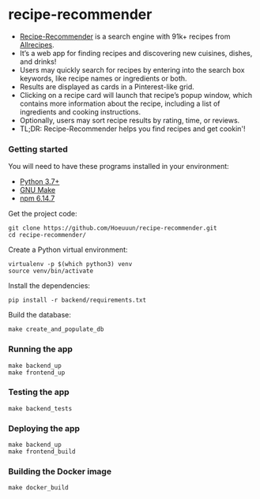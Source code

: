 # recipe-recommender
* [Recipe-Recommender](https://hoeunsim.com/rr/) is a search engine with 91k+ recipes from [Allrecipes](https://www.allrecipes.com/).
* It’s a web app for finding recipes and discovering new cuisines, dishes, and drinks!
* Users may quickly search for recipes by entering into the search box keywords, like recipe names or ingredients or both.
* Results are displayed as cards in a Pinterest-like grid. 
* Clicking on a recipe card will launch that recipe’s popup window, which contains more information about the recipe, including a list of ingredients and cooking instructions.
* Optionally, users may sort recipe results by rating, time, or reviews.
* TL;DR: Recipe-Recommender helps you find recipes and get cookin'!


### Getting started
You will need to have these programs installed in your environment:
* [Python 3.7+](https://www.python.org/downloads/)
* [GNU Make](https://www.gnu.org/software/make/)
* [npm 6.14.7](https://www.npmjs.com/package/npm/v/6.14.7)

Get the project code:
```
git clone https://github.com/Hoeuuun/recipe-recommender.git
cd recipe-recommender/
```

Create a Python virtual environment:
```
virtualenv -p $(which python3) venv
source venv/bin/activate
```

Install the dependencies:
```
pip install -r backend/requirements.txt
```

Build the database:
```
make create_and_populate_db
```

### Running the app
```
make backend_up
make frontend_up
```

### Testing the app
```
make backend_tests
```

### Deploying the app
```
make backend_up
make frontend_build
```

### Building the Docker image
```
make docker_build
```
